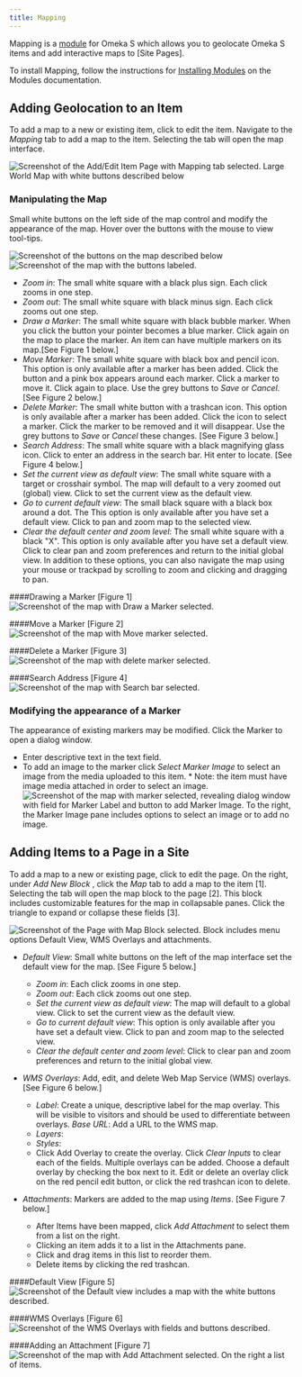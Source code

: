 ```yaml
---
title: Mapping 
---
```


Mapping is a [module](../modules/modules.md) for Omeka S which allows you to geolocate Omeka S items and add interactive maps to [Site Pages].

To install Mapping, follow the instructions for [Installing Modules](../modules/modules.md#installing-modules) on the Modules documentation.

## Adding Geolocation to an Item

To add a map to a new or existing item, click to edit the item. Navigate to the  _Mapping_ tab to add a map to the item. Selecting the tab will open the map interface.

![Screenshot of the Add/Edit Item Page with Mapping tab selected. Large World Map with white buttons described below](../modules/modulesfiles/Mapping_Item_Add.png)

### Manipulating the Map
Small white buttons on the left side of the map control and modify the appearance of the map. Hover over the buttons with the mouse to view tool-tips.

![Screenshot of the buttons on the map described below](../modules/modulesfiles/Mapping_JustButtons.png) ![Screenshot of the  map with the buttons labeled.](../modules/modulesfiles/Mapping_LabeledMap.png)

* _Zoom in_: The small white square with a black plus sign. Each click zooms in one step.
* _Zoom out_: The small white square with black minus sign. Each click zooms out one step.
* _Draw a Marker_: The small white square with black bubble marker. When you click the button your pointer becomes a blue marker. Click again on the map to place the marker. An item can have multiple markers on its map.[See Figure 1 below.]
* _Move Marker_: The small white square with black box and pencil icon. This option is only available after a marker has been added. Click the button and a pink box appears around each marker. Click a marker to move it. Click again to place. Use the grey buttons to _Save_ or _Cancel_. [See Figure 2 below.]
* _Delete Marker_: The small white button with a trashcan icon. This option is only available after a marker has been added. Click the icon to select a marker. Click the marker to be removed and it will disappear. Use the grey buttons to _Save_ or _Cancel_ these changes. [See Figure 3 below.]
* _Search Address_: The small white square with a black magnifying glass icon. Click to enter an address in the search bar. Hit enter to locate. [See Figure 4 below.]
* _Set the current view as default view_: The small white square with a target or crosshair symbol. The map will default to a very zoomed out (global) view. Click to set the current view as the default view.
* _Go to current default view_: The small black square with a black box around a dot. The This option is only available after you have set a default view. Click to pan and zoom map to the selected view.
* _Clear the default center and zoom level_: The small white square with a black "X". This option is only available after you have set a default view. Click to clear pan and zoom preferences and return to the initial global view.
In addition to these options, you can also navigate the map using your mouse or trackpad by scrolling to zoom and clicking and dragging to pan.


####Drawing a Marker [Figure 1]
![Screenshot of the map with Draw a Marker selected.](../modules/modulesfiles/Mapping_Item_Draw.png)


####Move a Marker [Figure 2]
![Screenshot of the map with Move marker selected.](../modules/modulesfiles/Mapping_Item_Move.png)


####Delete a Marker [Figure 3]
![Screenshot of the map with delete marker selected.](../modules/modulesfiles/Mapping_Item_Delete.png)

####Search Address [Figure 4]
![Screenshot of the map with Search bar selected.](../modules/modulesfiles/Mapping_Item_Search.png)



### Modifying the appearance of a Marker
The appearance of existing markers may be modified. Click the Marker to open a dialog window. 
* Enter descriptive text in the text field. 
* To add an image to the marker click _Select Marker Image_ to select an image from the media uploaded to this item. 
      * Note: the item must have image media attached in order to select an image. 
![Screenshot of the map with marker selected, revealing dialog window with field for Marker Label and button to add Marker Image. To the right, the Marker Image pane includes options to select an image or to add no image.](../modules/modulesfiles/Mapping_Item_Modify.png)

## Adding Items to a Page in a Site
To add a map to a new or existing page, click to edit the page. On the right, under _Add New Block_ , click the  _Map_ tab to add a map to the item [1]. Selecting the tab will open the map block to the page [2]. This block includes customizable features for the map in collapsable panes. Click the triangle to expand or collapse these fields [3]. 

![Screenshot of the Page with Map Block selected. Block includes menu options Default View, WMS Overlays and attachments.](../modules/modulesfiles/Mapping_Page_MapBlock.png)


* _Default View_: Small white buttons on the left of the map interface set the default view for the map. [See Figure 5 below.]
    * _Zoom in_: Each click zooms in one step.
    * _Zoom out_: Each click zooms out one step.
    * _Set the current view as default view_: The map will default to a global view. Click to set the current view as the default view.
    * _Go to current default view_: This option is only available after you have set a default view. Click to pan and zoom map to the selected view.
    * _Clear the default center and zoom level_: Click to clear pan and zoom preferences and return to the initial global view.


* _WMS Overlays_: Add, edit, and delete Web Map Service (WMS) overlays. [See Figure 6 below.]
    * _Label_: Create a unique, descriptive label for the map overlay. This will be visible to visitors and should be used to differentiate between overlays. _Base URL_: Add a URL to the WMS map.
    * _Layers_:
    * _Styles_:
    * Click Add Overlay to create the overlay. Click _Clear Inputs_ to clear each of the fields. Multiple overlays can be added. Choose a default overlay by checking the box next to it. Edit or delete an overlay click on the red pencil edit button, or click the red trashcan icon to delete.

* _Attachments_: Markers are added to the map using  _Items_. [See Figure 7 below.]
    * After Items have been mapped, click _Add Attachment_ to select them from a list on the right. 
    * Clicking an item adds it to a list in the Attachments pane.
    * Click and drag items in this list to reorder them. 
    * Delete items by clicking the red trashcan. 


####Default View [Figure 5]
![Screenshot of the Default view includes a map with the white buttons described.](../modules/modulesfiles/Mapping_Page_Default.png)

####WMS Overlays [Figure 6]
![Screenshot of the WMS Overlays with fields and buttons described.](../modules/modulesfiles/Mapping_Item_Delete.png)

####Adding an Attachment [Figure 7]
![Screenshot of the map with Add Attachment selected. On the right a list of items.](../modules/modulesfiles/Mapping_Page_Attachments.png)

